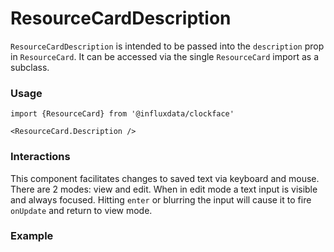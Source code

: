 # ResourceCardDescription

`ResourceCardDescription` is intended to be passed into the `description` prop in `ResourceCard`. It can be accessed via the single `ResourceCard` import as a subclass.

### Usage
```tsx
import {ResourceCard} from '@influxdata/clockface'
```
```tsx
<ResourceCard.Description />
```

### Interactions

This component facilitates changes to saved text via keyboard and mouse. There are 2 modes: view and edit. When in edit mode a text input is visible and always focused. Hitting `enter` or blurring the input will cause it to fire `onUpdate` and return to view mode.

### Example
<!-- STORY -->

<!-- STORY HIDE START -->

<!-- STORY HIDE END -->

<!-- PROPS -->
